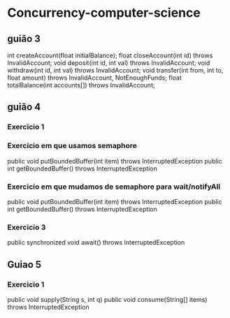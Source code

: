# Concurrency-computer-science

## guião 3 

int createAccount(float initialBalance);
float closeAccount(int id) throws InvalidAccount;
void deposit(int id, int val) throws InvalidAccount;
void withdraw(int id, int val) throws InvalidAccount;
void transfer(int from, int to, float amount) throws InvalidAccount, NotEnoughFunds;
float totalBalance(int accounts[]) throws InvalidAccount;

## guião 4

### Exercicio 1
### Exercicio em que usamos semaphore
public void putBoundedBuffer(int item) throws InterruptedException
public int getBoundedBuffer() throws InterruptedException

### Exercicio em que mudamos de semaphore para wait/notifyAll
public void putBoundedBuffer(int item) throws InterruptedException
public int getBoundedBuffer() throws InterruptedException

### Exercicio 3
public synchronized void await() throws InterruptedException

## Guiao 5
### Exercicio 1
public void supply(String s, int q)
public void consume(String[] items) throws InterruptedException

